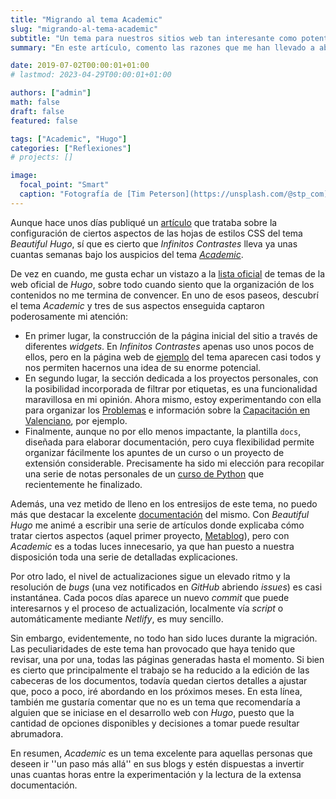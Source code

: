 ```yaml
---
title: "Migrando al tema Academic"
slug: "migrando-al-tema-academic"
subtitle: "Un tema para nuestros sitios web tan interesante como potente"
summary: "En este artículo, comento las razones que me han llevado a abandonar el tema Beautiful Hugo en favor de Academic."

date: 2019-07-02T00:00:01+01:00
# lastmod: 2023-04-29T00:00:01+01:00

authors: ["admin"]
math: false
draft: false
featured: false

tags: ["Academic", "Hugo"]
categories: ["Reflexiones"]
# projects: []

image:
  focal_point: "Smart"
  caption: "Fotografía de [Tim Peterson](https://unsplash.com/@stp_com), disponible en [Unsplash](https://unsplash.com/photos/daevrPHoYRg)."
---
```


Aunque hace unos días publiqué un [artículo](/2019/06/01/unos-cambios-rapidos-a-las-plantillas/) que trataba sobre la configuración de ciertos aspectos de las hojas de estilos CSS del tema *Beautiful Hugo*, sí que es cierto que *Infinitos Contrastes* lleva ya unas cuantas semanas bajo los auspicios del tema [*Academic*](https://sourcethemes.com/academic/).

De vez en cuando, me gusta echar un vistazo a la [lista oficial](https://themes.gohugo.io/) de temas de la web oficial de *Hugo*, sobre todo cuando siento que la organización de los contenidos no me termina de convencer. En uno de esos paseos, descubrí el tema *Academic* y tres de sus aspectos enseguida captaron poderosamente mi atención:

- En primer lugar, la construcción de la página inicial del sitio a través de diferentes *widgets*. En *Infinitos Contrastes* apenas uso unos pocos de ellos, pero en la página web de [ejemplo](https://academic-demo.netlify.com/) del tema aparecen casi todos y nos permiten hacernos una idea de su enorme potencial.
- En segundo lugar, la sección dedicada a los proyectos personales, con la posibilidad incorporada de filtrar por etiquetas, es una funcionalidad maravillosa en mi opinión. Ahora mismo, estoy experimentando con ella para organizar los [Problemas](/proyecto/problemas/) e información sobre la [Capacitación en Valenciano](/proyecto/capacitacion/), por ejemplo.
- Finalmente, aunque no por ello menos impactante, la plantilla `docs`, diseñada para elaborar documentación, pero cuya flexibilidad permite organizar fácilmente los apuntes de un curso o un proyecto de extensión considerable. Precisamente ha sido mi elección para recopilar una serie de notas personales de un [curso de Python](/courses/python-basic/) que recientemente he finalizado.

Además, una vez metido de lleno en los entresijos de este tema, no puedo más que destacar la excelente [documentación](https://sourcethemes.com/academic/docs/) del mismo. Con *Beautiful Hugo* me animé a escribir una serie de artículos donde explicaba cómo tratar ciertos aspectos (aquel primer proyecto, [Metablog](/proyecto/metablog/)), pero con *Academic* es a todas luces innecesario, ya que han puesto a nuestra disposición toda una serie de detalladas explicaciones. 

Por otro lado, el nivel de actualizaciones sigue un elevado ritmo y la resolución de *bugs* (una vez notificados en *GitHub* abriendo *issues*) es casi instantánea. Cada pocos días aparece un nuevo *commit* que puede interesarnos y el proceso de actualización, localmente vía *script* o automáticamente mediante *Netlify*, es muy sencillo.

Sin embargo, evidentemente, no todo han sido luces durante la migración. Las peculiaridades de este tema han provocado que haya tenido que revisar, una por una, todas las páginas generadas hasta el momento. Si bien es cierto que principalmente el trabajo se ha reducido a la edición de las cabeceras de los documentos, todavía quedan ciertos detalles a ajustar que, poco a poco, iré abordando en los próximos meses. En esta línea, también me gustaría comentar que no es un tema que recomendaría a alguien que se iniciase en el desarrollo web con *Hugo*, puesto que la cantidad de opciones disponibles y decisiones a tomar puede resultar abrumadora.

En resumen, *Academic* es un tema excelente para aquellas personas que deseen ir ''un paso más allá'' en sus blogs y estén dispuestas a invertir unas cuantas horas entre la experimentación y la lectura de la extensa documentación.
